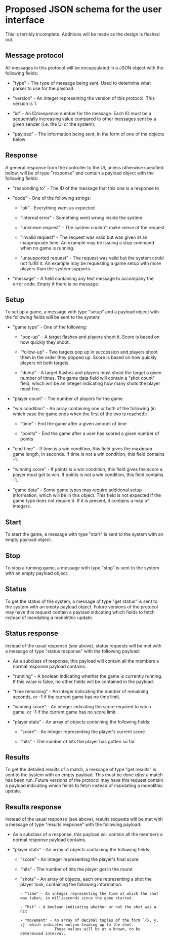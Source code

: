 # Proposed JSON schema for the user interface

This is terribly incomplete. Additions will be made as the design is fleshed out.

## Message protocol

All messages in this protocol will be encapsulated in a JSON object with the following fields:

- "type" - The type of message being sent. Used to determine what parser to use for the payload

- "version" - An integer representing the version of this protocol. This version is 1.

- "id" - An ID/sequence number for the message. Each ID must be a sequentially increasing value compared to other
  messages sent by a given sender (i.e. the UI or the system).

- "payload" - The information being sent, in the form of one of the objects below

## Response

A general response from the controller to the UI, unless otherwise specified below, will be of type "response"
and contain a payload object with the following fields:

- "responding to" - The ID of the message that this one is a response to

- "code" - One of the following strings:

    - "ok" - Everything went as expected

    - "internal error" - Something went wrong inside the system

    - "unknown request" - The system couldn't make sense of the request

    - "invalid request" - The request was valid but was given at an inappropriate time.
                          An example may be issuing a stop command when no game is running.

    - "unsupported request" - The request was valid but the system could not fulfill it.
                      An example may be requesting a game setup with more players than the system supports.

- "message" - A field containing any text message to accompany the error code. Empty if there is no message.

## Setup

To set up a game, a message with type "setup" and a payload object with the following fields will be sent to the system:

- "game type" - One of the following:

  - "pop-up" - A target flashes and players shoot it. Score is based on how quickly they shoot.

  - "follow-up" - Two targets pop up in succession and players shoot them in the order they popped up.
                  Score is based on how quickly players hit both targets.

  - "dump" - A target flashes and players must shoot the target a given number of times.
             The game data field will contain a "shot count" field, which will be an integer indicating
             how many shots the player must fire.

- "player count" - The number of players for the game

- "win condition" - An array containing one or both of the following
  (in which case the game ends when the first of the two is reached):

  - "time" - End the game after a given amount of time

  - "points" - End the game after a user has scored a given number of points

- "end time" - If time is a win condition, this field gives the maximum game length, in seconds.
               If time is not a win condition, this field contains -1.

- "winning score" - If points is a win condition, this field gives the score a player must get to win.
                    If points is not a win condition, this field contains -1.

- "game data" - Some game types may require additional setup information, which will be in this object.
                This field is not expected if the game type does not require it.
                If it is present, it contains a map of integers.

## Start

To start the game, a message with type "start" is sent to the system with an empty payload object.


## Stop

To stop a running game, a message with type "stop" is sent to the system with an empty payload object.

## Status

To get the status of the system, a message of type "get status" is sent to the system with an empty payload object.
Future versions of the protocol may have this request contain a payload indicating which fields to fetch
instead of mandating a monolithic update.

## Status response

Instead of the usual response (see above), status requests will be met with a message of type "status response"
with the following payload:

- As a subclass of response, this payload will contain all the members a normal response payload contains.

- "running" - A boolean indicating whether the game is currently running. If this value is false,
              no other fields will be contained in the payload.

- "time remaining" - An integer indicating the number of remaining seconds, or -1 if the current game has no time limit.

- "winning score" - An integer indicating the score required to win a game, or -1 if the current game has no score limit.

- "player stats" - An array of objects containing the following fields:

  - "score" - An integer representing the player's current score

  - "hits" - The number of hits the player has gotten so far

## Results

To get the detailed results of a match, a message of type "get results" is sent to the system with an empty payload.
This must be done _after_ a match has been run.
Future versions of the protocol may have this request contain a payload indicating which fields to fetch
instead of mandating a monolithic update.

## Results response

Instead of the usual response (see above), results requests will be met with a message of type "results response"
with the following payload:

- As a subclass of a response, this payload will contain all the members a normal response payload contains.

- "player stats" - An array of objects containing the following fields:

  - "score" - An integer representing the player's final score

  - "hits" - The number of hits the player got in the round

  - "shots" - An array of objects, each one representing a shot the player took, containing the following information:

        - "time" - An integer representing the time at which the shot was taken, in milliseconds since the game started.

        - "hit" - A boolean indicating whether or not the shot was a hit

        - "movement" - An array of decimal tuples of the form `{x, y, z}` which indicates motion leading up to the shot.
                       These values will be at a known, to be determined interval.
